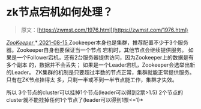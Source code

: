 <!--yml
category: 未分类
date: 0001-01-01 00:00:00
--->

# zk节点宕机如何处理？

> 原文：[https://zwmst.com/1976.html](https://zwmst.com/1976.html)

   [ *ZooKeeper* ](https://zwmst.com/zookeeper)*[ <time datetime="2021-08-15T17:00:33+08:00"> 2021-08-15 </time> ](https://zwmst.com/1976.html)  Zookeeper本身也是集群，推荐配置不少于3个服务器。Zookeeper自身也要保证当一个节点 宕机时，其他节点会继续提供服务。 如果是一个Follower宕机，还有2台服务器提供访问，因为Zookeeper上的数据是有多个副本 的，数据并不会丢失； 如果是一个Leader宕机，Zookeeper会选举出新的Leader。 ZK集群的机制是只要超过半数的节点正常，集群就能正常提供服务。只有在ZK节点挂得太 多，只剩一半或不到一半节点能工作，集群才失效。

所以 3个节点的cluster可以挂掉1个节点(leader可以得到2票>1.5) 2个节点的cluster就不能挂掉任何1个节点了(leader可以得到1票<=1)*